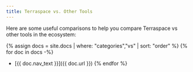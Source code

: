 ```yaml
---
title: Terraspace vs. Other Tools
---
```


Here are some useful comparisons to help you compare Terraspace vs other tools in the ecosystem:

{% assign docs = site.docs | where: "categories","vs" | sort: "order" %}
{% for doc in docs -%}
* [{{ doc.nav_text }}]({{ doc.url }})
{% endfor %}
